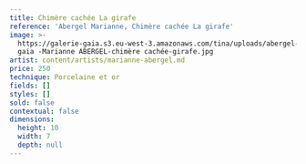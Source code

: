 ```yaml
---
title: Chimère cachée La girafe
reference: 'Abergel Marianne, Chimère cachée La girafe'
image: >-
  https://galerie-gaia.s3.eu-west-3.amazonaws.com/tina/uploads/abergel-marianne/galerie
  gaia -Marianne ABERGEL-chimère cachée-girafe.jpg
artist: content/artists/marianne-abergel.md
price: 250
technique: Porcelaine et or
fields: []
styles: []
sold: false
contextual: false
dimensions:
  height: 10
  width: 7
  depth: null
---
```



